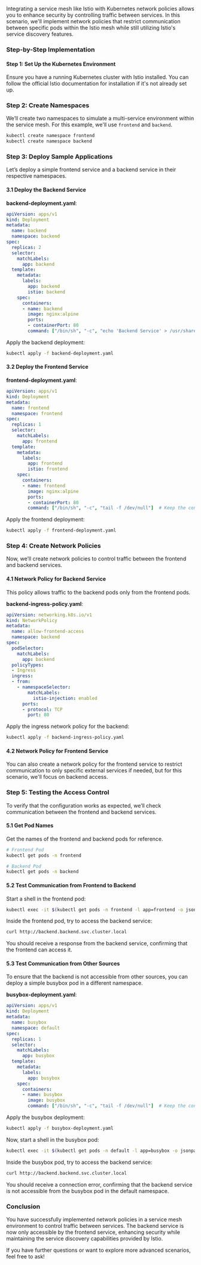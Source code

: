 Integrating a service mesh like Istio with Kubernetes network policies allows you to enhance security by controlling traffic between services. In this scenario, we'll implement network policies that restrict communication between specific pods within the Istio mesh while still utilizing Istio's service discovery features.

### Step-by-Step Implementation

#### Step 1: Set Up the Kubernetes Environment

Ensure you have a running Kubernetes cluster with Istio installed. You can follow the official Istio documentation for installation if it's not already set up.

### Step 2: Create Namespaces

We’ll create two namespaces to simulate a multi-service environment within the service mesh. For this example, we'll use `frontend` and `backend`.

```bash
kubectl create namespace frontend
kubectl create namespace backend
```

### Step 3: Deploy Sample Applications

Let’s deploy a simple frontend service and a backend service in their respective namespaces.

#### 3.1 Deploy the Backend Service

**backend-deployment.yaml**:
```yaml
apiVersion: apps/v1
kind: Deployment
metadata:
  name: backend
  namespace: backend
spec:
  replicas: 2
  selector:
    matchLabels:
      app: backend
  template:
    metadata:
      labels:
        app: backend
        istio: backend
    spec:
      containers:
      - name: backend
        image: nginx:alpine
        ports:
        - containerPort: 80
        command: ["/bin/sh", "-c", "echo 'Backend Service' > /usr/share/nginx/html/index.html && nginx -g 'daemon off;'"]
```

Apply the backend deployment:

```bash
kubectl apply -f backend-deployment.yaml
```

#### 3.2 Deploy the Frontend Service

**frontend-deployment.yaml**:
```yaml
apiVersion: apps/v1
kind: Deployment
metadata:
  name: frontend
  namespace: frontend
spec:
  replicas: 1
  selector:
    matchLabels:
      app: frontend
  template:
    metadata:
      labels:
        app: frontend
        istio: frontend
    spec:
      containers:
      - name: frontend
        image: nginx:alpine
        ports:
        - containerPort: 80
        command: ["/bin/sh", "-c", "tail -f /dev/null"]  # Keep the container running
```

Apply the frontend deployment:

```bash
kubectl apply -f frontend-deployment.yaml
```

### Step 4: Create Network Policies

Now, we’ll create network policies to control traffic between the frontend and backend services.

#### 4.1 Network Policy for Backend Service

This policy allows traffic to the backend pods only from the frontend pods.

**backend-ingress-policy.yaml**:
```yaml
apiVersion: networking.k8s.io/v1
kind: NetworkPolicy
metadata:
  name: allow-frontend-access
  namespace: backend
spec:
  podSelector:
    matchLabels:
      app: backend
  policyTypes:
  - Ingress
  ingress:
  - from:
    - namespaceSelector:
        matchLabels:
          istio-injection: enabled
      ports:
      - protocol: TCP
        port: 80
```

Apply the ingress network policy for the backend:

```bash
kubectl apply -f backend-ingress-policy.yaml
```

#### 4.2 Network Policy for Frontend Service

You can also create a network policy for the frontend service to restrict communication to only specific external services if needed, but for this scenario, we'll focus on backend access.

### Step 5: Testing the Access Control

To verify that the configuration works as expected, we’ll check communication between the frontend and backend services.

#### 5.1 Get Pod Names

Get the names of the frontend and backend pods for reference.

```bash
# Frontend Pod
kubectl get pods -n frontend

# Backend Pod
kubectl get pods -n backend
```

#### 5.2 Test Communication from Frontend to Backend

Start a shell in the frontend pod:

```bash
kubectl exec -it $(kubectl get pods -n frontend -l app=frontend -o jsonpath='{.items[0].metadata.name}') -n frontend -- /bin/sh
```

Inside the frontend pod, try to access the backend service:

```bash
curl http://backend.backend.svc.cluster.local
```

You should receive a response from the backend service, confirming that the frontend can access it.

#### 5.3 Test Communication from Other Sources

To ensure that the backend is not accessible from other sources, you can deploy a simple busybox pod in a different namespace.

**busybox-deployment.yaml**:
```yaml
apiVersion: apps/v1
kind: Deployment
metadata:
  name: busybox
  namespace: default
spec:
  replicas: 1
  selector:
    matchLabels:
      app: busybox
  template:
    metadata:
      labels:
        app: busybox
    spec:
      containers:
      - name: busybox
        image: busybox
        command: ["/bin/sh", "-c", "tail -f /dev/null"]  # Keep the container running
```

Apply the busybox deployment:

```bash
kubectl apply -f busybox-deployment.yaml
```

Now, start a shell in the busybox pod:

```bash
kubectl exec -it $(kubectl get pods -n default -l app=busybox -o jsonpath='{.items[0].metadata.name}') -n default -- /bin/sh
```

Inside the busybox pod, try to access the backend service:

```bash
curl http://backend.backend.svc.cluster.local
```

You should receive a connection error, confirming that the backend service is not accessible from the busybox pod in the default namespace.

### Conclusion

You have successfully implemented network policies in a service mesh environment to control traffic between services. The backend service is now only accessible by the frontend service, enhancing security while maintaining the service discovery capabilities provided by Istio.

If you have further questions or want to explore more advanced scenarios, feel free to ask!
